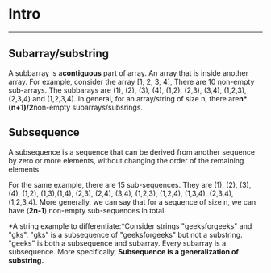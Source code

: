 # Intro

---

## Subarray/substring

A subbarray is a**contiguous** part of array. An array that is inside another array. For example, consider the array [1, 2, 3, 4], There are 10 non-empty sub-arrays. The subbarays are (1), (2), (3), (4), (1,2), (2,3), (3,4), (1,2,3), (2,3,4) and (1,2,3,4). In general, for an array/string of size n, there are**n*(n+1)/2**non-empty subarrays/subsrings.

## Subsequence

A subsequence is a sequence that can be derived from another sequence by zero or more elements, without changing the order of the remaining elements.

For the same example, there are 15 sub-sequences. They are (1), (2), (3), (4), (1,2), (1,3),(1,4), (2,3), (2,4), (3,4), (1,2,3), (1,2,4), (1,3,4), (2,3,4), (1,2,3,4). More generally, we can say that for a sequence of size n, we can have (**2n-1**) non-empty sub-sequences in total.

*A string example to differentiate:*Consider strings "geeksforgeeks" and "gks". "gks" is a subsequence of "geeksforgeeks" but not a substring. "geeks" is both a subsequence and subarray. Every subarray is a subsequence. More specifically, **Subsequence is a generalization of substring.**
